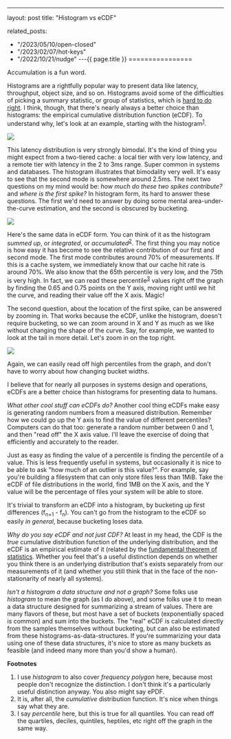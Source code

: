 ---
layout: post
title: "Histogram vs eCDF"


related_posts:
  - "/2023/05/10/open-closed"
  - "/2023/02/07/hot-keys"
  - "/2022/10/21/nudge"
---{{ page.title }}
================

<p class="meta">Accumulation is a fun word.</p>

Histograms are a rightfully popular way to present data like latency, throughput, object size, and so on. Histograms avoid some of the difficulties of picking a summary statistic, or group of statistics, which is [hard to do right](https://brooker.co.za/blog/2017/12/28/mean.html). I think, though, that there's nearly always a better choice than histograms: the empirical cumulative distribution function (eCDF). To understand why, let's look at an example, starting with the histogram<sup>[1](#foot1)</sup>.

![](https://mbrooker-blog-images.s3.amazonaws.com/blog_hist_10bucket.png)

This latency distribution is very strongly bimodal. It's the kind of thing you might expect from a two-tiered cache: a local tier with very low latency, and a remote tier with latency in the 2 to 3ms range. Super common in systems and databases. The histogram illustrates that bimodality very well. It's easy to see that the second mode is somewhere around 2.5ms. The next two questions on my mind would be: *how much do these two spikes contribute?* and *where is the first spike?* In histogram form, its hard to answer these questions. The first we'd need to answer by doing some mental area-under-the-curve estimation, and the second is obscured by bucketing.

![](https://mbrooker-blog-images.s3.amazonaws.com/blog_ecdf.png)

Here's the same data in eCDF form. You can think of it as the histogram *summed up*, or *integrated*, or *accumulated*<sup>[2](#foot2)</sup>. The first thing you may notice is how easy it has become to see the relative contribution of our first and second mode. The first mode contributes around 70% of measurements. If this is a cache system, we immediately know that our cache hit rate is around 70%. We also know that the 65th percentile is very low, and the 75th is very high. In fact, we can read these percentile<sup>[3](#foot3)</sup> values right off the graph by finding the 0.65 and 0.75 points on the Y axis, moving right until we hit the curve, and reading their value off the X axis. Magic!

The second question, about the location of the first spike, can be answered by zooming in. That works because the eCDF, unlike the histogram, doesn't require bucketing, so we can zoom around in X and Y as much as we like without changing the shape of the curve. Say, for example, we wanted to look at the tail in more detail. Let's zoom in on the top right.

![](https://mbrooker-blog-images.s3.amazonaws.com/blog_ecdf_zoomed.png)

Again, we can easily read off high percentiles from the graph, and don't have to worry about how changing bucket widths.

I believe that for nearly all purposes in systems design and operations, eCDFs are a better choice than histograms for presenting data to humans.

*What other cool stuff can eCDFs do?*
Another cool thing eCDFs make easy is generating random numbers from a measured distribution. Remember how we could go up the Y axis to find the value of different percentiles? Computers can do that too: generate a random number between 0 and 1, and then "read off" the X axis value. I'll leave the exercise of doing that efficiently and accurately to the reader.
 
Just as easy as finding the value of a percentile is finding the percentile of a value. This is less frequently useful in systems, but occasionally it is nice to be able to ask "how much of an outlier is this value?". For example, say you're building a filesystem that can only store files less than 1MiB. Take the eCDF of file distributions in the world, find 1MB on the X axis, and the Y value will be the percentage of files your system will be able to store.

It's trivial to transform an eCDF into a histogram, by bucketing up first differences (f<sub>n+1</sub> - f<sub>n</sub>). You can't go from the histogram to the eCDF so easily *in general*, because bucketing loses data.

*Why do you say eCDF and not just CDF?*
At least in my head, the CDF is the *true* cumulative distribution function of the underlying distribution, and the eCDF is an empirical estimate of it (related by the [fundamental theorem of statistics](https://en.wikipedia.org/wiki/Glivenko%E2%80%93Cantelli_theorem). Whether you feel that's a useful distinction depends on whether you think there is an underlying distribution that's exists separately from our measurements of it (and whether you still think that in the face of the non-stationarity of nearly all systems).

*Isn't a histogram a data structure and not a graph?*
Some folks use *histogram* to mean the graph (as I do above), and some folks use it to mean a data structure designed for summarizing a stream of values. There are many flavors of these, but most have a set of buckets (exponentially spaced is common) and sum into the buckets. The "real" eCDF is calculated directly from the samples themselves without bucketing, but can also be estimated from these histograms-as-data-structures. If you're summarizing your data using one of these data structures, it's nice to store as many buckets as feasible (and indeed many more than you'd show a human).

**Footnotes**

 1. <a name="foot1"></a> I use *histogram* to also cover *frequency polygon* here, because most people don't recognize the distinction. I don't think it's a particularly useful distinction anyway. You also might say ePDF.
 2. <a name="foot2"></a> It is, after all, the *cumulative* distribution function. It's nice when things say what they are.
 3. <a name="foot3"></a> I say *percentile* here, but this is true for all quantiles. You can read off the quartiles, deciles, quintiles, heptiles, etc right off the graph in the same way.